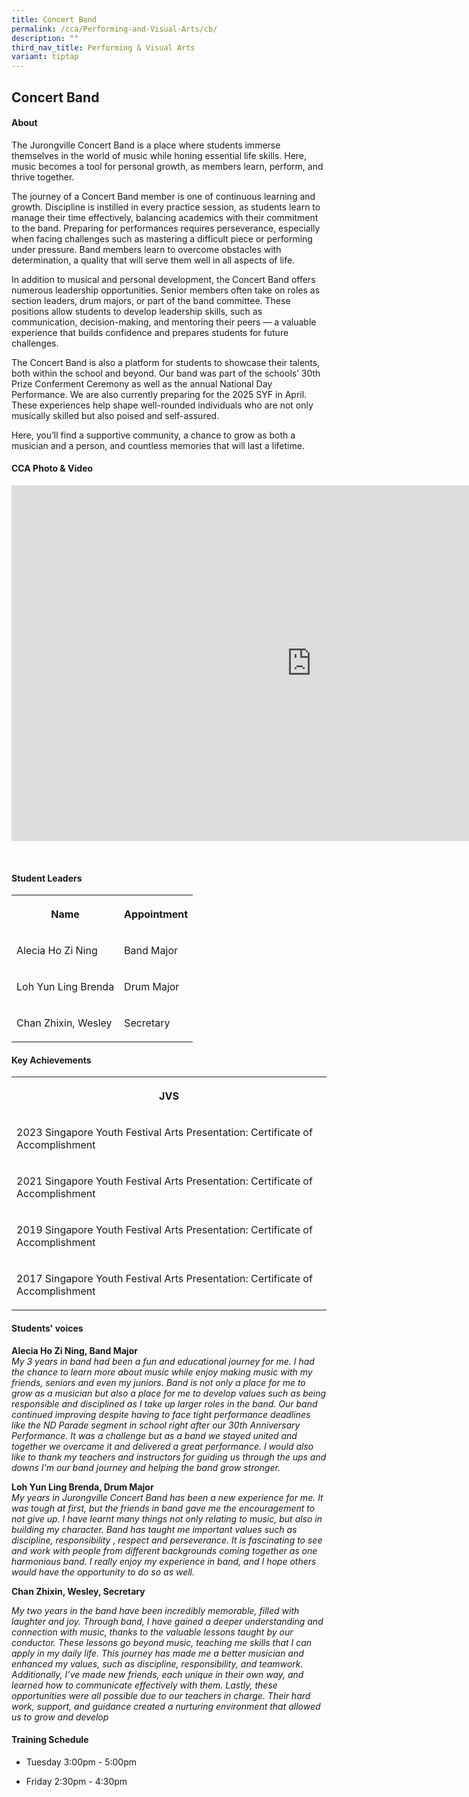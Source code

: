 ```yaml
---
title: Concert Band
permalink: /cca/Performing-and-Visual-Arts/cb/
description: ""
third_nav_title: Performing & Visual Arts
variant: tiptap
---
```

<h2>Concert Band</h2>
<h4>About</h4>
<p>The Jurongville Concert Band is a place where students immerse themselves
in the world of music while honing essential life skills. Here, music becomes
a tool for personal growth, as members learn, perform, and thrive together.</p>
<p>The journey of a Concert Band member is one of continuous learning and
growth. Discipline is instilled in every practice session, as students
learn to manage their time effectively, balancing academics with their
commitment to the band. Preparing for performances requires perseverance,
especially when facing challenges such as mastering a difficult piece or
performing under pressure. Band members learn to overcome obstacles with
determination, a quality that will serve them well in all aspects of life.</p>
<p>In addition to musical and personal development, the Concert Band offers
numerous leadership opportunities. Senior members often take on roles as
section leaders, drum majors, or part of the band committee. These positions
allow students to develop leadership skills, such as communication, decision-making,
and mentoring their peers — a valuable experience that builds confidence
and prepares students for future challenges.</p>
<p>The Concert Band is also a platform for students to showcase their talents,
both within the school and beyond. Our band was part of the schools’ 30th
Prize Conferment Ceremony as well as the annual National Day Performance.
We are also currently preparing for the 2025 SYF in April. These experiences
help shape well-rounded individuals who are not only musically skilled
but also poised and self-assured.</p>
<p>Here, you’ll find a supportive community, a chance to grow as both a musician
and a person, and countless memories that will last a lifetime.</p>
<p></p>
<h4>CCA Photo &amp; Video</h4>
<div class="iframe-wrapper">
<iframe height="569" width="960" allowfullscreen="true" frameborder="0" src="https://docs.google.com/presentation/d/e/2PACX-1vSfU2YAHE5ov46_TRLIufQ92l_CgsQd-zTBaE3b-3F-tn0_KnYOy3vZjm4Qb3ays280yXPtw2AvSpnA/embed?start=true&amp;loop=true&amp;delayms=5000"></iframe>
</div>
<p>
<br>
</p>
<h4>Student Leaders</h4>
<table style="minWidth: 50px">
<colgroup>
<col>
<col>
</colgroup>
<tbody>
<tr>
<th rowspan="1" colspan="1">
<p>Name</p>
</th>
<th rowspan="1" colspan="1">
<p>Appointment</p>
</th>
</tr>
<tr>
<td rowspan="1" colspan="1">
<p>Alecia Ho Zi Ning</p>
</td>
<td rowspan="1" colspan="1">
<p>Band Major</p>
</td>
</tr>
<tr>
<td rowspan="1" colspan="1">
<p>Loh Yun Ling Brenda</p>
</td>
<td rowspan="1" colspan="1">
<p>Drum Major</p>
</td>
</tr>
<tr>
<td rowspan="1" colspan="1">
<p>Chan Zhixin, Wesley</p>
</td>
<td rowspan="1" colspan="1">
<p>Secretary</p>
</td>
</tr>
</tbody>
</table>
<h4>Key Achievements</h4>
<table style="minWidth: 25px">
<colgroup>
<col>
</colgroup>
<tbody>
<tr>
<th rowspan="1" colspan="1">
<p>JVS</p>
</th>
</tr>
<tr>
<td rowspan="1" colspan="1">
<p>2023 Singapore Youth Festival Arts Presentation: Certificate of Accomplishment</p>
</td>
</tr>
<tr>
<td rowspan="1" colspan="1">
<p>2021 Singapore Youth Festival Arts Presentation: Certificate of Accomplishment</p>
</td>
</tr>
<tr>
<td rowspan="1" colspan="1">
<p>2019 Singapore Youth Festival Arts Presentation: Certificate of Accomplishment</p>
</td>
</tr>
<tr>
<td rowspan="1" colspan="1">
<p>2017&nbsp;Singapore Youth Festival Arts Presentation: Certificate of Accomplishment</p>
</td>
</tr>
</tbody>
</table>
<h4>Students' voices</h4>
<p><strong>Alecia Ho Zi Ning, Band Major</strong>
<br><em>My 3 years in band had been a fun and educational journey for me. I had the chance to learn more about music while enjoy making music with my friends, seniors and even my juniors. Band is not only a place for me to grow as a musician but also a place for me to develop values such as being responsible and disciplined as I take up larger roles in the band. Our band continued improving despite having to face tight performance deadlines like the ND Parade segment in school right after our 30th Anniversary Performance. It was a challenge but as a band we stayed united and together we overcame it and delivered a great performance. I would also like to thank my teachers and instructors for guiding us through the ups and downs I'm our band journey and helping the band grow stronger.</em>
</p>
<p><strong>Loh Yun Ling Brenda, Drum Major</strong> 
<br><em>My years in Jurongville Concert Band has been a new experience for me. It was tough at first, but the friends in band gave me the encouragement to not give up. I have learnt many things not only relating to music, but also in building my character. Band has taught me important values such as discipline, responsibility , respect and perseverance. It is fascinating to see and work with people from different backgrounds coming together as one harmonious band. I really enjoy my experience in band, and I hope others would have the opportunity to do so as well.</em>
</p>
<p><strong>Chan Zhixin, Wesley, Secretary</strong>
</p>
<p><em>My two years in the band have been incredibly memorable, filled with laughter and joy. Through band, I have gained a deeper understanding and connection with music, thanks to the valuable lessons taught by our conductor. These lessons go beyond music, teaching me skills that I can apply in my daily life. This journey has made me a better musician and enhanced my values, such as discipline, responsibility, and teamwork. Additionally, I’ve made new friends, each unique in their own way, and learned how to communicate effectively with them. Lastly, these opportunities were all possible due to our teachers in charge. Their hard work, support, and guidance created a nurturing environment that allowed us to grow and develop</em>
</p>
<p></p>
<h4>Training Schedule</h4>
<ul data-tight="true" class="tight">
<li>
<p>Tuesday 3:00pm - 5:00pm
<br>
</p>
</li>
<li>
<p>Friday 2:30pm - 4:30pm</p>
</li>
</ul>
<p></p>